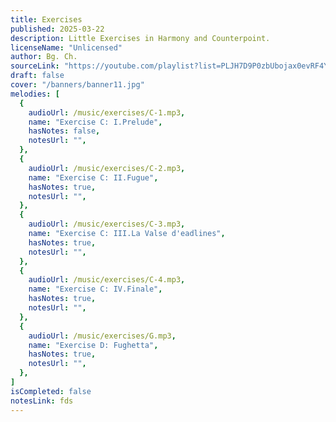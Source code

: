 ```yaml
---
title: Exercises
published: 2025-03-22
description: Little Exercises in Harmony and Counterpoint.
licenseName: "Unlicensed"
author: Bg. Ch.
sourceLink: "https://youtube.com/playlist?list=PLJH7D9P0zbUbojax0evRF4YdZHZmzJH25&feature=shared"
draft: false
cover: "/banners/banner11.jpg"
melodies: [
  {
    audioUrl: /music/exercises/C-1.mp3,
    name: "Exercise C: I.Prelude",
    hasNotes: false,
    notesUrl: "",
  },
  {
    audioUrl: /music/exercises/C-2.mp3,
    name: "Exercise C: II.Fugue",
    hasNotes: true,
    notesUrl: "",
  },
  {
    audioUrl: /music/exercises/C-3.mp3,
    name: "Exercise C: III.La Valse d'eadlines",
    hasNotes: true,
    notesUrl: "",
  },
  {
    audioUrl: /music/exercises/C-4.mp3,
    name: "Exercise C: IV.Finale",
    hasNotes: true,
    notesUrl: "",
  },
  {
    audioUrl: /music/exercises/G.mp3,
    name: "Exercise D: Fughetta",
    hasNotes: true,
    notesUrl: "",
  },
]
isCompleted: false
notesLink: fds
---
```

